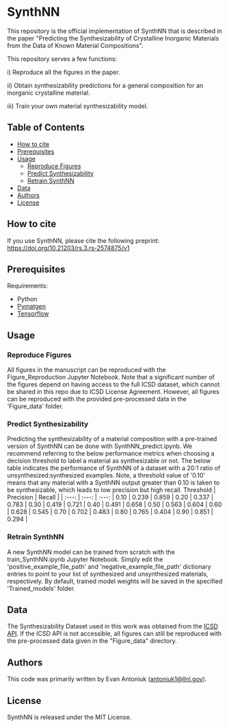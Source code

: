# SynthNN
This repository is the official implementation of SynthNN that is described in the paper "Predicting the Synthesizability of Crystalline Inorganic Materials from the Data of Known Material Compositions".

This repository serves a few functions:

  i) Reproduce all the figures in the paper.
  
  ii) Obtain synthesizability predictions for a general composition for an inorganic crystalline material.
  
  iii) Train your own material synthesizability model.
 
 
## Table of Contents
- [How to cite](#how-to-cite)
- [Prerequisites](#prerequisites)
- [Usage](#usage)
  - [Reproduce Figures](#reproduce-figures)
  - [Predict Synthesizability](#predict-synthesizability)
  - [Retrain SynthNN](#retrain-synthnn)
- [Data](#data)
- [Authors](#authors)
- [License](#license)

## How to cite
If you use SynthNN, please cite the following preprint:
https://doi.org/10.21203/rs.3.rs-2574875/v1

## Prerequisites
Requirements:
- Python
- [Pymatgen](https://pymatgen.org/installation.html)
- [Tensorflow](https://www.tensorflow.org/install)

## Usage
### Reproduce Figures
All figures in the manuscript can be reproduced with the Figure_Reproduction Jupyter Notebook. Note that a significant number of the figures depend on having access to the full ICSD dataset, which cannot be shared in this repo due to ICSD License Agreement. However, all figures can be reproduced with the provided pre-processed data in the 'Figure_data' folder.

### Predict Synthesizability
Predicting the synthesizability of a material composition with a pre-trained version of SynthNN can be done with SynthNN_predict.ipynb.
We recommend referring to the below performance metrics when choosing a decision threshold to label a material as synthesizable or not. The below table indicates the performance of
SynthNN of a dataset with a 20:1 ratio of unsynthesized:synthesized examples. Note, a threshold value of '0.10' means that any material with a SynthNN output greater than 0.10 is taken to be synthesizable, which leads to low precision but high recall.
Threshold | Precision | Recall | 
| :---: | :---: | :---: |
0.10 | 0.239 | 0.859 |
0.20 | 0.337 | 0.783 |
0.30 | 0.419 | 0.721 |
0.40 | 0.491 | 0.658 |
0.50 | 0.563 | 0.604 |
0.60 | 0.628 | 0.545 |
0.70 | 0.702 | 0.483 |
0.80 | 0.765 | 0.404 |
0.90 | 0.851 | 0.294 |

### Retrain SynthNN
A new SynthNN model can be trained from scratch with the train_SynthNN.ipynb Jupyter Notebook. Simply edit the 'positive_example_file_path' and 'negative_example_file_path' dictionary entries to point to your list of synthesized and unsynthesized materials, respectively. By default, trained model weights will be saved in the specified 'Trained_models' folder.

## Data
The Synthesizability Dataset used in this work was obtained from the [ICSD API](https://icsd.products.fiz-karlsruhe.de/en/products/icsd-products#icsd+api+service). If the ICSD API is not accessible, all figures can still be reproduced with the pre-processed data given in the "Figure_data" directory.

## Authors
This code was primarily written by Evan Antoniuk (antoniuk1@llnl.gov).

## License
SynthNN is released under the MIT License.
